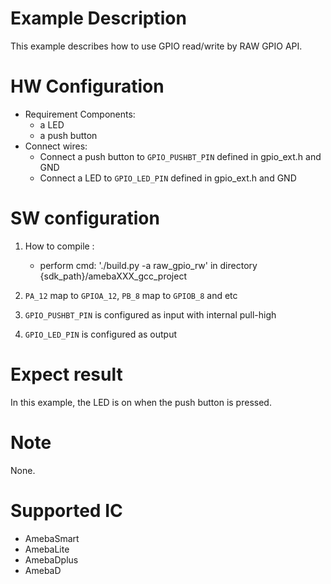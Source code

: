 # Example Description

This example describes how to use GPIO read/write by RAW GPIO API.

# HW Configuration

- Requirement Components:
  - a LED
  - a push button
- Connect wires:
  - Connect a push button to `GPIO_PUSHBT_PIN` defined in gpio_ext.h and GND
  - Connect a LED to `GPIO_LED_PIN` defined in gpio_ext.h and GND

# SW configuration

1. How to compile :

   - perform cmd: './build.py -a raw_gpio_rw' in directory {sdk_path}/amebaXXX_gcc_project 
2. `PA_12` map to `GPIOA_12`, `PB_8`  map to `GPIOB_8` and etc
3. `GPIO_PUSHBT_PIN` is configured as input with internal pull-high
4. `GPIO_LED_PIN` is configured as output

# Expect result

In this example, the LED is on when the push button is pressed.

# Note

None.

# Supported IC

- AmebaSmart
- AmebaLite
- AmebaDplus
- AmebaD
